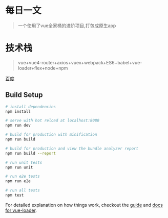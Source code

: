 # 每日一文

> 一个使用了vue全家桶的进阶项目,打包成原生app

# 技术栈

>vue+vue4-router+axios+vuex+webpack+ES6+babel+vue-loader+flex+node+npm

[百度](http://www.baidu.com)  

## Build Setup

``` bash
# install dependencies
npm install

# serve with hot reload at localhost:8080
npm run dev

# build for production with minification
npm run build

# build for production and view the bundle analyzer report
npm run build --report

# run unit tests
npm run unit

# run e2e tests
npm run e2e

# run all tests
npm test
```

For detailed explanation on how things work, checkout the [guide](http://vuejs-templates.github.io/webpack/) and [docs for vue-loader](http://vuejs.github.io/vue-loader).
